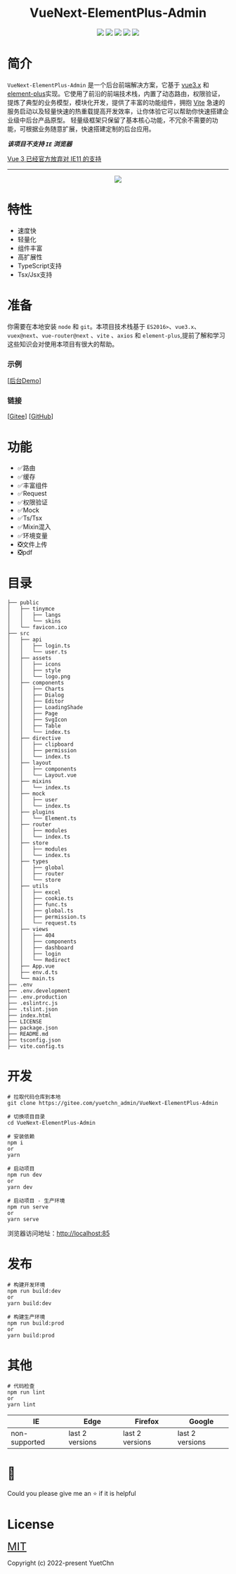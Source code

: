 
<h1 align="center">VueNext-ElementPlus-Admin</h1>
<p align="center">
<img src="https://img.shields.io/badge/vue-3.2.25-%23FFC21A" />
<img src="https://img.shields.io/badge/vite-2.7.2-%23FFC21A" />
<img src="https://img.shields.io/badge/typescript-4.4.4-%23FFC21A" />
<img src="https://img.shields.io/badge/element--plus-1.3.0--beta9-FFC21A" />
<img src="https://img.shields.io/badge/ant--design--vue-2.2.8-%23FFC21A" />
</p>

# 简介
`VueNext-ElementPlus-Admin` 是一个后台前端解决方案，它基于 [vue3.x](https://v3.cn.vuejs.org/ "vue官网") 和 [element-plus](https://element-plus.gitee.io/zh-CN/ "Element-Plus官网")实现。它使用了前沿的前端技术栈，内置了动态路由，权限验证，提炼了典型的业务模型，模块化开发，提供了丰富的功能组件，拥抱 [Vite](https://vitejs.cn/ "Vite") 急速的服务启动以及轻量快速的热重载提高开发效率，让你体验它可以帮助你快速搭建企业级中后台产品原型。
轻量级框架只保留了基本核心功能，不冗余不需要的功能，可根据业务随意扩展，快速搭建定制的后台应用。

***该项目不支持 `IE` 浏览器***

[Vue 3 已经官方放弃对 IE11 的支持 ](https://github.com/vuejs/rfcs/blob/master/active-rfcs/0038-vue3-ie11-support.md)


***

<p align="center">
<img align="center" src="http://www.yuetchn.top/img.png">
</p>

# 特性

- 速度快
- 轻量化
- 组件丰富
- 高扩展性
- TypeScript支持
- Tsx/Jsx支持

# 准备

你需要在本地安装 `node` 和 `git`。本项目技术栈基于 `ES2016>`、`vue3.x`、`vuex@next`、`vue-router@next` 、`vite` 、`axios` 和 `element-plus`,提前了解和学习这些知识会对使用本项目有很大的帮助。


### 示例

[[后台Demo](http://demo.yuetchn.top )]

### 链接
[[Gitee](https://gitee.com/yuetchn_admin/VueNext-ElementPlus-Admin)]
[[GitHub](https://github.com/yuetchn/VueNext-ElementPlus-Admin)]

# 功能

- ✅路由
- ✅缓存
- ✅丰富组件
- ✅Request
- ✅权限验证
- ✅Mock
- ✅Ts/Tsx
- ✅Mixin混入
- ✅环境变量
- ❎文件上传
- ❎pdf

# 目录

    ├── public
    │   ├── tinymce
    │   │   ├── langs        
    │   │   └── skins        
    │   └── favicon.ico      
    ├── src
    │   ├── api
    │   │   ├── login.ts
    │   │   └── user.ts
    │   ├── assets
    │   │   ├── icons
    │   │   ├── style
    │   │   └── logo.png
    │   ├── components
    │   │   ├── Charts
    │   │   ├── Dialog
    │   │   ├── Editor
    │   │   ├── LoadingShade
    │   │   ├── Page
    │   │   ├── SvgIcon
    │   │   ├── Table
    │   │   └── index.ts
    │   ├── directive
    │   │   ├── clipboard
    │   │   ├── permission
    │   │   └── index.ts
    │   ├── layout
    │   │   ├── components
    │   │   └── Layout.vue
    │   ├── mixins
    │   │   └── index.ts
    │   ├── mock
    │   │   ├── user
    │   │   └── index.ts
    │   ├── plugins
    │   │   └── Element.ts
    │   ├── router
    │   │   ├── modules
    │   │   └── index.ts
    │   ├── store
    │   │   ├── modules
    │   │   └── index.ts
    │   ├── types
    │   │   ├── global
    │   │   ├── router
    │   │   └── store
    │   ├── utils
    │   │   ├── excel
    │   │   ├── cookie.ts
    │   │   ├── func.ts
    │   │   ├── global.ts
    │   │   ├── permission.ts
    │   │   └── request.ts
    │   ├── views
    │   │   ├── 404
    │   │   ├── components
    │   │   ├── dashboard
    │   │   ├── login
    │   │   └── Redirect
    │   ├── App.vue
    │   ├── env.d.ts
    │   └── main.ts
    ├── .env
    ├── .env.development
    ├── .env.production
    ├── .eslintrc.js
    ├── .tslint.json
    ├── index.html
    ├── LICENSE
    ├── package.json
    ├── README.md
    ├── tsconfig.json
    ├── vite.config.ts

# 开发

    # 拉取代码仓库到本地
    git clone https://gitee.com/yuetchn_admin/VueNext-ElementPlus-Admin
    
    # 切换项目目录
    cd VueNext-ElementPlus-Admin
    
    # 安装依赖
    npm i
    or
    yarn

    # 启动项目
    npm run dev
    or
    yarn dev

    # 启动项目 - 生产环境
    npm run serve
    or
    yarn serve
    
浏览器访问地址：[http://localhost:85](http://localhost:85)

# 发布

    # 构建开发环境
    npm run build:dev
    or
    yarn build:dev

    # 构建生产环境
    npm run build:prod
    or
    yarn build:prod

# 其他

    # 代码检查
    npm run lint
    or
    yarn lint

|IE|Edge|Firefox|Google|
|-|-|-|-|
|non-supported|last 2 versions|last 2 versions|last 2 versions|

# 🍕
Could you please give me an ⭐ if it is helpful

# License

<font size=5>[MIT](https://gitee.com/yuetchn_admin/vue-element-plus-admin/blob/master/LICENSE "MIT")</font>

Copyright (c) 2022-present YuetChn